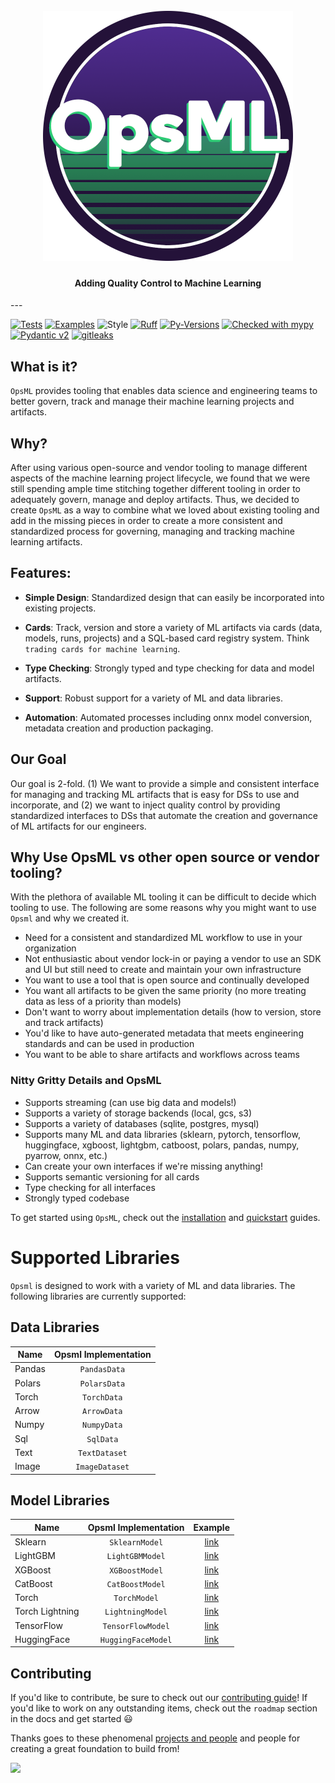 <h1 align="center">
  <br>
  <img src="https://github.com/shipt/opsml/blob/main/images/opsml-logo.png?raw=true"  width="400" height="400" alt="opsml logo"/>
  <br>
</h1>

<h4 align="center">Adding Quality Control to Machine Learning</h4>
---

[![Tests](https://github.com/shipt/opsml/actions/workflows/lint-unit-tests.yml/badge.svg?branch=main)](https://github.com/shipt/opsml/actions/workflows/lint-unit-tests.yml)
[![Examples](https://github.com/shipt/opsml/actions/workflows/examples.yml/badge.svg)](https://github.com/shipt/opsml/actions/workflows/examples.yml)
![Style](https://img.shields.io/badge/code%20style-black-000000.svg)
[![Ruff](https://img.shields.io/endpoint?url=https://raw.githubusercontent.com/astral-sh/ruff/main/assets/badge/v2.json)](https://github.com/astral-sh/ruff)
[![Py-Versions](https://img.shields.io/pypi/pyversions/opsml.svg?color=%2334D058)](https://pypi.org/project/opsml)
[![Checked with mypy](http://www.mypy-lang.org/static/mypy_badge.svg)](http://mypy-lang.org/)
[![Pydantic v2](https://img.shields.io/endpoint?url=https://raw.githubusercontent.com/pydantic/pydantic/main/docs/badge/v2.json)](https://docs.pydantic.dev/latest/contributing/#badges)
[![gitleaks](https://img.shields.io/badge/protected%20by-gitleaks-purple)](https://github.com/zricethezav/gitleaks-action)

## **What is it?**

`OpsML` provides tooling that enables data science and engineering teams to better govern, track and manage their machine learning projects and artifacts.

## **Why?**

After using various open-source and vendor tooling to manage different aspects of the machine learning project lifecycle, we found that we were still spending ample time stitching together different tooling in order to adequately govern, manage and deploy artifacts. Thus, we decided to create `OpsML` as a way to combine what we loved about existing tooling and add in the missing pieces in order to create a more consistent and standardized process for governing, managing and tracking machine learning artifacts.

## **Features**:
  - **Simple Design**: Standardized design that can easily be incorporated into existing projects.

  - **Cards**: Track, version and store a variety of ML artifacts via cards (data, models, runs, projects) and a SQL-based card registry system. Think `trading cards for machine learning`.

  - **Type Checking**: Strongly typed and type checking for data and model artifacts.

  - **Support**: Robust support for a variety of ML and data libraries.

  - **Automation**: Automated processes including onnx model conversion, metadata creation and production packaging.


## Our Goal

Our goal is 2-fold. (1) We want to provide a simple and consistent interface for managing and tracking ML artifacts that is easy for DSs to use and incorporate, and (2) we want to inject quality control by providing standardized interfaces to DSs that automate the creation and governance of ML artifacts for our engineers.


## Why Use OpsML vs other open source or vendor tooling?

With the plethora of available ML tooling it can be difficult to decide which tooling to use. The following are some reasons why you might want to use `Opsml` and why we created it.

- Need for a consistent and standardized ML workflow to use in your organization
- Not enthusiastic about vendor lock-in or paying a vendor to use an SDK and UI but still need to create and maintain your own infrastructure
- You want to use a tool that is open source and continually developed
- You want all artifacts to be given the same priority (no more treating data as less of a priority than models)
- Don't want to worry about implementation details (how to version, store and track artifacts)
- You'd like to have auto-generated metadata that meets engineering standards and can be used in production
- You want to be able to share artifacts and workflows across teams

### Nitty Gritty Details and OpsML

- Supports streaming (can use big data and models!) 
- Supports a variety of storage backends (local, gcs, s3) 
- Supports a variety of databases (sqlite, postgres, mysql)
- Supports many ML and data libraries (sklearn, pytorch, tensorflow, huggingface, xgboost, lightgbm, catboost, polars, pandas, numpy, pyarrow, onnx, etc.)
- Can create your own interfaces if we're missing anything!
- Supports semantic versioning for all cards
- Type checking for all interfaces
- Strongly typed codebase 


To get started using `OpsML`, check out the [installation](installation.md) and [quickstart](quickstart.md) guides.

# Supported Libraries

`Opsml` is designed to work with a variety of ML and data libraries. The following libraries are currently supported:


## Data Libraries

| Name          |  Opsml Implementation    |                                
|---------------|:-----------------------: |
| Pandas        | `PandasData`             |
| Polars        | `PolarsData`             |                                                            
| Torch         | `TorchData`              |                                                                     
| Arrow         | `ArrowData`              |                                                                              
| Numpy         | `NumpyData`              |                        
| Sql           | `SqlData`                |                     
| Text          | `TextDataset`            | 
| Image         | `ImageDataset`           | 

## Model Libraries

| Name          |  Opsml Implementation      |    Example                                          |                                
|-----------------|:-----------------------: |:--------------------------------------------------: |
| Sklearn         | `SklearnModel`           | [link](https://github.com/shipt/opsml/blob/main/examples/sklearn/basic.py)                   |
| LightGBM        | `LightGBMModel`          | [link](https://github.com/shipt/opsml/blob/main/examples/boosters/lightgbm_boost.py)         |                                             
| XGBoost         | `XGBoostModel`           | [link](https://github.com/shipt/opsml/blob/main/examples/boosters/xgboost_sklearn.py)        |                                                       
| CatBoost        | `CatBoostModel`          | [link](https://github.com/shipt/opsml/blob/main/examples/boosters/catboost_example.py)       |                                                                
| Torch           | `TorchModel`             | [link](https://github.com/shipt/opsml/blob/main/examples/torch/torch_example.py)             |                        
| Torch Lightning | `LightningModel`         | [link](https://github.com/shipt/opsml/blob/main/examples/torch/torch_lightning_example.py)   |                     
| TensorFlow      | `TensorFlowModel`        | [link](https://github.com/shipt/opsml/blob/main/examples/tensorflow/tf_example.py)           | 
| HuggingFace     | `HuggingFaceModel`       | [link](https://github.com/shipt/opsml/blob/main/examples/huggingface/hf_example.py)          |

## Contributing
If you'd like to contribute, be sure to check out our [contributing guide](https://github.com/shipt/opsml/blob/main/CONTRIBUTING.md)! If you'd like to work on any outstanding items, check out the `roadmap` section in the docs and get started :smiley:

Thanks goes to these phenomenal [projects and people](https://github.com/shipt/opsml/blob/main/ATTRIBUTIONS.md) and people for creating a great foundation to build from!

<a href="https://github.com/shipt/opsml/graphs/contributors">
  <img src="https://contrib.rocks/image?repo=shipt/opsml" />
</a>


